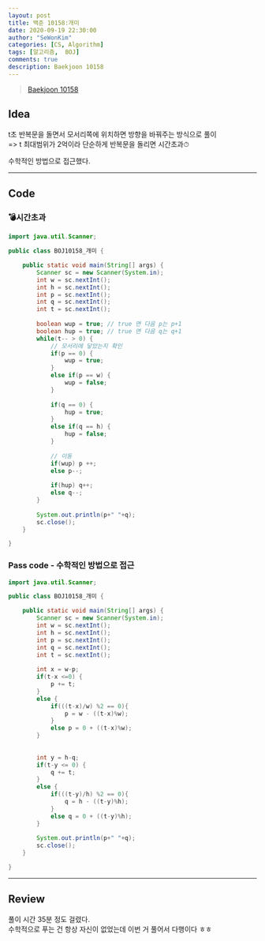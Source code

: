 ```yaml
---
layout: post
title: 백준 10158:개미
date: 2020-09-19 22:30:00
author: "SeWonKim"
categories: [CS, Algorithm]
tags: [알고리즘,  BOJ]
comments: true
description: Baekjoon 10158
---
```


> [Baekjoon 10158](https://www.acmicpc.net/problem/10158)

## Idea

t초 반복문을 돌면서 모서리쪽에 위치하면 방향을 바꿔주는 방식으로 풀이     
=> t 최대범위가 2억이라 단순하게 반복문을 돌리면 시간초과⏱

수학적인 방법으로 접근했다.


---

## Code

### 💣시간초과

```java
import java.util.Scanner;

public class BOJ10158_개미 {

	public static void main(String[] args) {
		Scanner sc = new Scanner(System.in);
		int w = sc.nextInt();
		int h = sc.nextInt();
		int p = sc.nextInt();
		int q = sc.nextInt();
		int t = sc.nextInt();
		
		boolean wup = true;	// true 면 다음 p는 p+1
		boolean hup = true;	// true 면 다음 q는 q+1
		while(t-- > 0) {
			// 모서리에 닿았는지 확인
			if(p == 0) {
				wup = true;				
			}
			else if(p == w) {
				wup = false;
			}
			
			if(q == 0) {
				hup = true;
			}
			else if(q == h) {
				hup = false;
			}
			
			// 이동
			if(wup)	p ++;
			else p--;
			
			if(hup)	q++;
			else q--;
		}
		
		System.out.println(p+" "+q);
		sc.close();
	}

}
```

### Pass code - 수학적인 방법으로 접근

```java
import java.util.Scanner;

public class BOJ10158_개미 {

	public static void main(String[] args) {
		Scanner sc = new Scanner(System.in);
		int w = sc.nextInt();
		int h = sc.nextInt();
		int p = sc.nextInt();
		int q = sc.nextInt();
		int t = sc.nextInt();
		
		int x = w-p;
		if(t-x <=0) {
			p += t;
		}
		else {
			if(((t-x)/w) %2 == 0){
				p = w - ((t-x)%w);
			}
			else p = 0 + ((t-x)%w);
		}
		
		
		int y = h-q;
		if(t-y <= 0) {
			q += t;
		}
		else {
			if(((t-y)/h) %2 == 0){
				q = h - ((t-y)%h);
			}
			else q = 0 + ((t-y)%h);
		}
		
		System.out.println(p+" "+q);
		sc.close();
	}

}

```

---

## Review

풀이 시간 35분 정도 걸렸다.    
수학적으로 푸는 건 항상 자신이 없었는데 이번 거 풀어서 다행이다 ㅎㅎ
